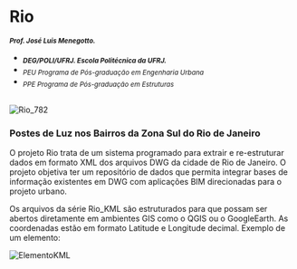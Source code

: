 # Rio
<sub> **_Prof. José Luis Menegotto._**</sub> 
+ <sub> **_DEG/POLI/UFRJ. Escola Politécnica da UFRJ._**</sub>
+ <sub> _PEU Programa de Pós-graduação em Engenharia Urbana_</sub>
+ <sub> _PPE Programa de Pós-graduação em Estruturas_</sub>
## 

![Rio_782](https://user-images.githubusercontent.com/9437020/177427939-ee56905f-a8c6-4f8b-b844-afd67f9ca907.PNG)
### Postes de Luz nos Bairros da Zona Sul do Rio de Janeiro


O projeto Rio trata de um sistema programado para extrair e re-estruturar dados em formato XML dos arquivos DWG da cidade de Rio de Janeiro. 
O projeto objetiva ter um repositório de dados que permita integrar bases de informação existentes em DWG com aplicações BIM direcionadas para o projeto urbano. 

Os arquivos da série Rio_KML são estruturados para que possam ser abertos diretamente em ambientes GIS como o QGIS ou o GoogleEarth. 
As coordenadas estão em formato Latitude e Longitude decimal.
Exemplo de um elemento:

![ElementoKML](https://user-images.githubusercontent.com/9437020/177586913-eaae1e60-de09-4511-b8c5-5b372e03f1b8.PNG)



